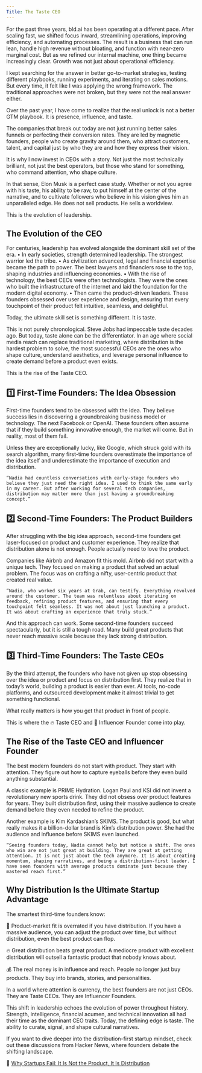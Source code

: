 ```yaml
---
Title: The Taste CEO
---
```


For the past three years, bld.ai has been operating at a different pace. After scaling fast, we shifted focus inward, streamlining operations, improving efficiency, and automating processes. The result is a business that can run lean, handle high revenue without bloating, and function with near-zero marginal cost. But as we refined our internal machine, one thing became increasingly clear. Growth was not just about operational efficiency.

I kept searching for the answer in better go-to-market strategies, testing different playbooks, running experiments, and iterating on sales motions. But every time, it felt like I was applying the wrong framework. The traditional approaches were not broken, but they were not the real answer either.

Over the past year, I have come to realize that the real unlock is not a better GTM playbook. It is presence, influence, and taste.

The companies that break out today are not just running better sales funnels or perfecting their conversion rates. They are led by magnetic founders, people who create gravity around them, who attract customers, talent, and capital just by who they are and how they express their vision.

It is why I now invest in CEOs with a story. Not just the most technically brilliant, not just the best operators, but those who stand for something, who command attention, who shape culture.

In that sense, Elon Musk is a perfect case study. Whether or not you agree with his taste, his ability to be raw, to put himself at the center of the narrative, and to cultivate followers who believe in his vision gives him an unparalleled edge. He does not sell products. He sells a worldview.

This is the evolution of leadership.

## The Evolution of the CEO

For centuries, leadership has evolved alongside the dominant skill set of the era.
	•	In early societies, strength determined leadership. The strongest warrior led the tribe.
	•	As civilization advanced, legal and financial expertise became the path to power. The best lawyers and financiers rose to the top, shaping industries and influencing economies.
	•	With the rise of technology, the best CEOs were often technologists. They were the ones who built the infrastructure of the internet and laid the foundation for the modern digital economy.
	•	Then came the product-driven leaders. These founders obsessed over user experience and design, ensuring that every touchpoint of their product felt intuitive, seamless, and delightful.

Today, the ultimate skill set is something different. It is taste.

This is not purely chronological. Steve Jobs had impeccable taste decades ago. But today, taste alone can be the differentiator. In an age where social media reach can replace traditional marketing, where distribution is the hardest problem to solve, the most successful CEOs are the ones who shape culture, understand aesthetics, and leverage personal influence to create demand before a product even exists.

This is the rise of the Taste CEO.

## 1️⃣ First-Time Founders: The Idea Obsession

First-time founders tend to be obsessed with the idea. They believe success lies in discovering a groundbreaking business model or technology. The next Facebook or OpenAI. These founders often assume that if they build something innovative enough, the market will come. But in reality, most of them fail.

Unless they are exceptionally lucky, like Google, which struck gold with its search algorithm, many first-time founders overestimate the importance of the idea itself and underestimate the importance of execution and distribution.

	“Nadia had countless conversations with early-stage founders who believe they just need the right idea. I used to think the same early in my career. But after working for several tech companies, distribution may matter more than just having a groundbreaking concept.”

## 2️⃣ Second-Time Founders: The Product Builders

After struggling with the big idea approach, second-time founders get laser-focused on product and customer experience. They realize that distribution alone is not enough. People actually need to love the product.

Companies like Airbnb and Amazon fit this mold. Airbnb did not start with a unique tech. They focused on making a product that solved an actual problem. The focus was on crafting a nifty, user-centric product that created real value.

	“Nadia, who worked six years at Grab, can testify. Everything revolved around the customer. The team was relentless about iterating on feedback, refining product features, and ensuring that every touchpoint felt seamless. It was not about just launching a product. It was about crafting an experience that truly stuck.”

And this approach can work. Some second-time founders succeed spectacularly, but it is still a tough road. Many build great products that never reach massive scale because they lack strong distribution.

## 3️⃣ Third-Time Founders: The Taste CEOs

By the third attempt, the founders who have not given up stop obsessing over the idea or product and focus on distribution first. They realize that in today’s world, building a product is easier than ever. AI tools, no-code platforms, and outsourced development make it almost trivial to get something functional.

What really matters is how you get that product in front of people.

This is where the 🔥 Taste CEO and 🚀 Influencer Founder come into play.

## The Rise of the Taste CEO and Influencer Founder

The best modern founders do not start with product. They start with attention. They figure out how to capture eyeballs before they even build anything substantial.

A classic example is PRIME Hydration. Logan Paul and KSI did not invent a revolutionary new sports drink. They did not obsess over product features for years. They built distribution first, using their massive audience to create demand before they even needed to refine the product.

Another example is Kim Kardashian’s SKIMS. The product is good, but what really makes it a billion-dollar brand is Kim’s distribution power. She had the audience and influence before SKIMS even launched.

	“Seeing founders today, Nadia cannot help but notice a shift. The ones who win are not just great at building. They are great at getting attention. It is not just about the tech anymore. It is about creating momentum, shaping narratives, and being a distribution-first leader. I have seen founders with average products dominate just because they mastered reach first.”

## Why Distribution Is the Ultimate Startup Advantage

The smartest third-time founders know:

🚀 Product-market fit is overrated if you have distribution. If you have a massive audience, you can adjust the product over time, but without distribution, even the best product can flop.

🔥 Great distribution beats great product. A mediocre product with excellent distribution will outsell a fantastic product that nobody knows about.

💰 The real money is in influence and reach. People no longer just buy products. They buy into brands, stories, and personalities.

In a world where attention is currency, the best founders are not just CEOs. They are Taste CEOs. They are Influencer Founders.

This shift in leadership echoes the evolution of power throughout history. Strength, intelligence, financial acumen, and technical innovation all had their time as the dominant CEO traits. Today, the defining edge is taste. The ability to curate, signal, and shape cultural narratives.

If you want to dive deeper into the distribution-first startup mindset, check out these discussions from Hacker News, where founders debate the shifting landscape.

📌 [Why Startups Fail: It Is Not the Product, It Is Distribution](https://news.ycombinator.com/item?id=28661268)
